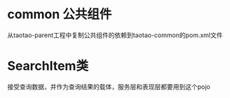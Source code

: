 # common 公共组件
从taotao-parent工程中复制公共组件的依赖到taotao-common的pom.xml文件

# SearchItem类
接受查询数据，并作为查询结果的载体，服务层和表现层都要用到这个pojo
